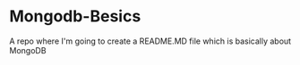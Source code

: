 # Mongodb-Besics
A repo where I'm going to create a README.MD file which is basically about MongoDB
